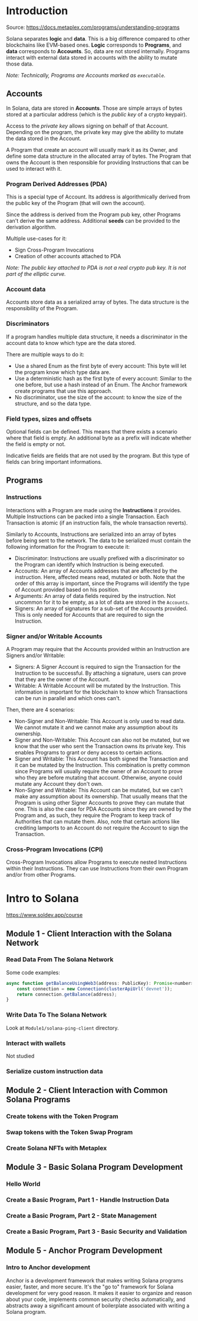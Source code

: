 # Introduction
Source: https://docs.metaplex.com/programs/understanding-programs

Solana separates **logic** and **data**. This is a big difference compared to other blockchains like EVM-based ones.
**Logic** corresponds to **Programs**, and **data** corresponds to **Accounts**.
So, data are not stored internally. Programs interact with external data stored in accounts with the ability to mutate those data.

*Note: Technically, Programs are Accounts marked as `executable`.*

## Accounts
In Solana, data are stored in **Accounts**. Those are simple arrays of bytes stored at a particular address (which is the *public key* of a crypto keypair).

Access to the *private key* allows signing on behalf of that Account. Depending on the program, the private key may give the ability to mutate the data stored in the Account.

A Program that create an account will usually mark it as its Owner, and define some data structure in the allocated array of bytes. The Program that owns the Account is then responsible for providing Instructions that can be used to interact with it.

### Program Derived Addresses (PDA)
This is a special type of Account. Its address is algorithmically derived from the public key of the Program (that will own the account). 

Since the address is derived from the Program pub key, other Programs can't derive the same address. Additional **seeds** can be provided to the derivation algorithm.

Multiple use-cases for it:
- Sign Cross-Program Invocations
- Creation of other accounts attached to PDA

*Note: The public key attached to PDA is not a real crypto pub key. It is not part of the elliptic curve.*

### Account data
Accounts store data as a serialized array of bytes. The data structure is the responsibility of the Program.


### Discriminators
If a program handles multiple data structure, it needs a discriminator in the account data to know which type are the data stored.

There are multiple ways to do it:
- Use a shared Enum as the first byte of every account: This byte will let the program know which type data are.
- Use a deterministic hash as the first byte of every account: Similar to the one before, but use a hash instead of an Enum. The Anchor framework create programs that use this approach.
- No discriminator, use the size of the account: to know the size of the structure, and so the data type.

### Field types, sizes and offsets
Optional fields can be defined. This means that there exists a scenario where that field is empty. An additional byte as a prefix will indicate whether the field is empty or not.

Indicative fields are fields that are not used by the program. But this type of fields can bring important informations.


## Programs
### Instructions
Interactions with a Program are made using the **Instructions** it provides. Multiple Instructions can be packed into a single Transaction. Each Transaction is atomic (if an instruction fails, the whole transaction reverts).

Similarly to Accounts, Instructions are serialized into an array of bytes before being sent to the network. The data to be serialized must contain the following information for the Program to execute it:
- Discriminator: Instructions are usually prefixed with a discriminator so the Program can identify which Instruction is being executed.
- Accounts: An array of Accounts addresses that are affected by the instruction. Here, affected means read, mutated or both. Note that the order of this array is important, since the Programs will identify the type of Account provided based on his position.
- Arguments: An array of data fields required by the instruction. Not uncommon for it to be empty, as a lot of data are stored in the `Accounts`.
- Signers: An array of signatures for a sub-set of the Accounts provided. This is only needed for Accounts that are required to sign the Instruction.

### Signer and/or Writable Accounts
A Program may require that the Accounts provided within an Instruction are Signers and/or Writable:
- Signers: A Signer Account is required to sign the Transaction for the Instruction to be successful. By attaching a signature, users can prove that they are the owner of the Account.
- Writable: A Writable Account will be mutated by the Instruction. This information is important for the blockchain to know which Transactions can be run in parallel and which ones can't.

Then, there are 4 scenarios:
- Non-Signer and Non-Writable: This Account is only used to read data. We cannot mutate it and we cannot make any assumption about its ownership.
- Signer and Non-Writable: This Account can also not be mutated, but we know that the user who sent the Transaction owns its private key. This enables Programs to grant or deny access to certain actions.
- Signer and Writable: This Account has both signed the Transaction and it can be mutated by the Instruction. This combination is pretty common since Programs will usually require the owner of an Account to prove who they are before mutating that account. Otherwise, anyone could mutate any Account they don't own.
- Non-Signer and Writable: This Account can be mutated, but we can't make any assumption about its ownership. That usually means that the Program is using other Signer Accounts to prove they can mutate that one. This is also the case for PDA Accounts since they are owned by the Program and, as such, they require the Program to keep track of Authorities that can mutate them. Also, note that certain actions like crediting lamports to an Account do not require the Account to sign the Transaction.

### Cross-Program Invocations (CPI)
Cross-Program Invocations allow Programs to execute nested Instructions within their Instructions. They can use Instructions from their own Program and/or from other Programs.


# Intro to Solana
https://www.soldev.app/course

## Module 1 - Client Interaction with the Solana Network
### Read Data From The Solana Network


Some code examples:

```js
async function getBalanceUsingWeb3(address: PublicKey): Promise<number> {
    const connection = new Connection(clusterApiUrl('devnet'));
    return connection.getBalance(address);
}
```

### Write Data To The Solana Network
Look at `Module1/solana-ping-client` directory.


### Interact with wallets
Not studied


### Serialize custom instruction data



## Module 2 - Client Interaction with Common Solana Programs
### Create tokens with the Token Program


### Swap tokens with the Token Swap Program


### Create Solana NFTs with Metaplex



## Module 3 - Basic Solana Program Development
### Hello World


### Create a Basic Program, Part 1 - Handle Instruction Data

### Create a Basic Program, Part 2 - State Management


### Create a Basic Program, Part 3 - Basic Security and Validation


## Module 5 - Anchor Program Development
### Intro to Anchor development
Anchor is a development framework that makes writing Solana programs easier, faster, and more secure. It's the "go to" framework for Solana development for very good reason. It makes it easier to organize and reason about your code, implements common security checks automatically, and abstracts away a significant amount of boilerplate associated with writing a Solana program.

